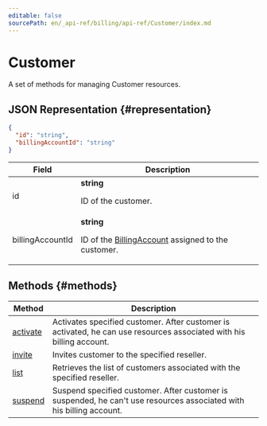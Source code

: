 ```yaml
---
editable: false
sourcePath: en/_api-ref/billing/api-ref/Customer/index.md
---
```


# Customer
A set of methods for managing Customer resources.
## JSON Representation {#representation}
```json 
{
  "id": "string",
  "billingAccountId": "string"
}
```
 
Field | Description
--- | ---
id | **string**<br><p>ID of the customer.</p> 
billingAccountId | **string**<br><p>ID of the <a href="/docs/billing/api-ref/BillingAccount#representation">BillingAccount</a> assigned to the customer.</p> 

## Methods {#methods}
Method | Description
--- | ---
[activate](activate.md) | Activates specified customer. After customer is activated, he can use resources associated with his billing account.
[invite](invite.md) | Invites customer to the specified reseller.
[list](list.md) | Retrieves the list of customers associated with the specified reseller.
[suspend](suspend.md) | Suspend specified customer. After customer is suspended, he can't use resources associated with his billing account.